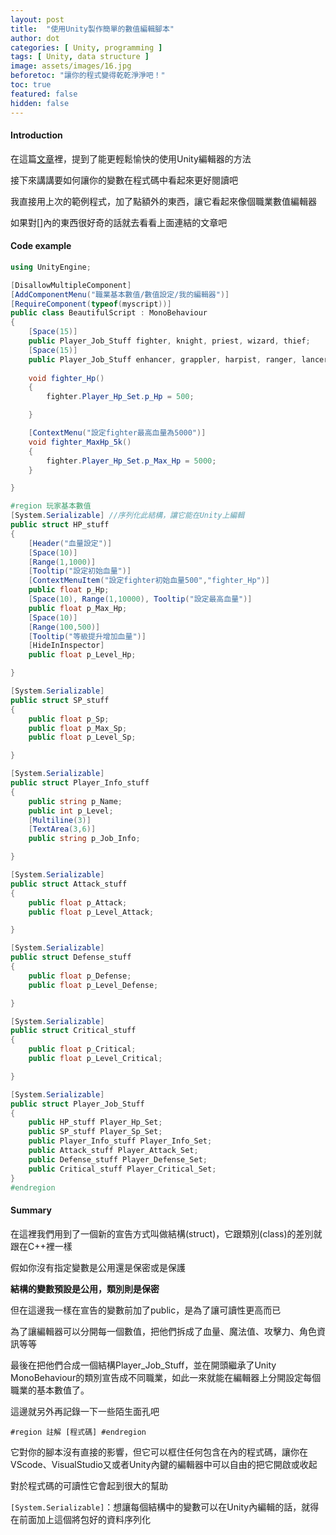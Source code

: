 ```yaml
---
layout: post
title:  "使用Unity製作簡單的數值編輯腳本"
author: dot
categories: [ Unity, programming ]
tags: [ Unity, data structure ]
image: assets/images/16.jpg
beforetoc: "讓你的程式變得乾乾淨淨吧！"
toc: true
featured: false
hidden: false
---
```




#### Introduction



在這篇<a href="{{ site.baseurl }}/unityatrributes/">文章</a>裡，提到了能更輕鬆愉快的使用Unity編輯器的方法

接下來講講要如何讓你的變數在程式碼中看起來更好閱讀吧

我直接用上次的範例程式，加了點額外的東西，讓它看起來像個職業數值編輯器

如果對[]內的東西很好奇的話就去看看上面連結的文章吧


#### Code example



```csharp
using UnityEngine;

[DisallowMultipleComponent]
[AddComponentMenu("職業基本數值/數值設定/我的編輯器")]
[RequireComponent(typeof(myscript))]
public class BeautifulScript : MonoBehaviour 
{
	[Space(15)]	
	public Player_Job_Stuff fighter, knight, priest, wizard, thief;
	[Space(15)]
	public Player_Job_Stuff enhancer, grappler, harpist, ranger, lancer;
	
	void fighter_Hp()
	{
		fighter.Player_Hp_Set.p_Hp = 500;

	}

	[ContextMenu("設定fighter最高血量為5000")]
	void fighter_MaxHp_5k()
	{
		fighter.Player_Hp_Set.p_Max_Hp = 5000;
	}

}

#region 玩家基本數值
[System.Serializable] //序列化此結構，讓它能在Unity上編輯
public struct HP_stuff
{
    [Header("血量設定")]
    [Space(10)]		
    [Range(1,1000)]
    [Tooltip("設定初始血量")]
    [ContextMenuItem("設定fighter初始血量500","fighter_Hp")]
    public float p_Hp;
    [Space(10), Range(1,10000), Tooltip("設定最高血量")]				
    public float p_Max_Hp;
    [Space(10)]		
    [Range(100,500)]
    [Tooltip("等級提升增加血量")]
    [HideInInspector]
    public float p_Level_Hp;

}

[System.Serializable]	
public struct SP_stuff
{
    public float p_Sp;
    public float p_Max_Sp;
    public float p_Level_Sp;

}

[System.Serializable]	
public struct Player_Info_stuff
{
    public string p_Name;
    public int p_Level;
    [Multiline(3)]
    [TextArea(3,6)]
    public string p_Job_Info;

}

[System.Serializable]	
public struct Attack_stuff
{
    public float p_Attack;
    public float p_Level_Attack;

}

[System.Serializable]	
public struct Defense_stuff
{
    public float p_Defense;
    public float p_Level_Defense;

}

[System.Serializable]	
public struct Critical_stuff
{
    public float p_Critical;
    public float p_Level_Critical;

}

[System.Serializable]
public struct Player_Job_Stuff 
{
    public HP_stuff Player_Hp_Set;
    public SP_stuff Player_Sp_Set;
    public Player_Info_stuff Player_Info_Set;
    public Attack_stuff Player_Attack_Set;
    public Defense_stuff Player_Defense_Set;
    public Critical_stuff Player_Critical_Set;
}
#endregion

```



#### Summary



在這裡我們用到了一個新的宣告方式叫做結構(struct)，它跟類別(class)的差別就跟在C++裡一樣

假如你沒有指定變數是公用還是保密或是保護

**結構的變數預設是公用，類別則是保密**

但在這邊我一樣在宣告的變數前加了public，是為了讓可讀性更高而已

為了讓編輯器可以分開每一個數值，把他們拆成了血量、魔法值、攻擊力、角色資訊等等

最後在把他們合成一個結構Player_Job_Stuff，並在開頭繼承了Unity MonoBehaviour的類別宣告成不同職業，如此一來就能在編輯器上分開設定每個職業的基本數值了。

這邊就另外再記錄一下一些陌生面孔吧

`#region 註解 [程式碼] #endregion` 

它對你的腳本沒有直接的影響，但它可以框住任何包含在內的程式碼，讓你在VScode、VisualStudio又或者Unity內鍵的編輯器中可以自由的把它開啟或收起

對於程式碼的可讀性它會起到很大的幫助

`[System.Serializable]`：想讓每個結構中的變數可以在Unity內編輯的話，就得在前面加上這個將包好的資料序列化



